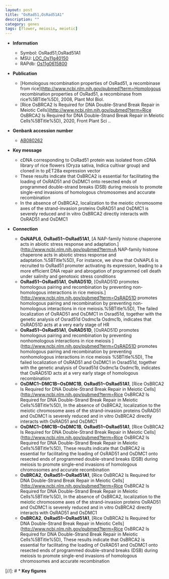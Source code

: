 ```yaml
---
layout: post
title: "OsRad51,OsRad51A1"
description: ""
category: genes
tags: [flower, meiosis, meiotic]
---
```


* **Information**  
    + Symbol: OsRad51,OsRad51A1  
    + MSU: [LOC_Os11g40150](http://rice.plantbiology.msu.edu/cgi-bin/ORF_infopage.cgi?orf=LOC_Os11g40150)  
    + RAPdb: [Os11g0615800](http://rapdb.dna.affrc.go.jp/viewer/gbrowse_details/irgsp1?name=Os11g0615800)  

* **Publication**  
    + [Homologous recombination properties of OsRad51, a recombinase from rice](http://www.ncbi.nlm.nih.gov/pubmed?term=Homologous recombination properties of OsRad51, a recombinase from rice%5BTitle%5D), 2008, Plant Mol Biol.
    + [Rice OsBRCA2 Is Required for DNA Double-Strand Break Repair in Meiotic Cells](http://www.ncbi.nlm.nih.gov/pubmed?term=Rice OsBRCA2 Is Required for DNA Double-Strand Break Repair in Meiotic Cells%5BTitle%5D), 2020, Front Plant Sci ..

* **Genbank accession number**  
    + [AB080262](http://www.ncbi.nlm.nih.gov/nuccore/AB080262)

* **Key message**  
    + cDNA corresponding to OsRad51 protein was isolated from cDNA library of rice flowers (Oryza sativa, Indica cultivar group) and cloned in to pET28a expression vector
    + These results indicate that OsBRCA2 is essential for facilitating the loading of OsRAD51 and OsDMC1 onto resected ends of programmed double-strand breaks (DSB) during meiosis to promote single-end invasions of homologous chromosomes and accurate recombination
    + In the absence of OsBRCA2, localization to the meiotic chromosome axes of the strand-invasion proteins OsRAD51 and OsDMC1 is severely reduced and in vitro OsBRCA2 directly interacts with OsRAD51 and OsDMC1

* **Connection**  
    + __OsNAPL6__, __OsRad51~OsRad51A1__, [A NAP-family histone chaperone acts in abiotic stress response and adaptation.](http://www.ncbi.nlm.nih.gov/pubmed?term=A NAP-family histone chaperone acts in abiotic stress response and adaptation.%5BTitle%5D), For instance, we show that OsNAPL6 is recruited to OsRad51 promoter activating its expression, leading to a more efficient DNA repair and abrogation of programmed cell death under salinity and genotoxic stress conditions
    + __OsRad51~OsRad51A1__, __OsRAD51D__, [OsRAD51D promotes homologous pairing and recombination by preventing non-homologous interactions in rice meiosis.](http://www.ncbi.nlm.nih.gov/pubmed?term=OsRAD51D promotes homologous pairing and recombination by preventing non-homologous interactions in rice meiosis.%5BTitle%5D),  The failed localization of OsRAD51 and OsDMC1 in Osrad51d, together with the genetic analysis of Osrad51d Osdmc1a Osdmc1b, indicates that OsRAD51D acts at a very early stage of HR
    + __OsRad51~OsRad51A1__, __OsRAD51D__, [OsRAD51D promotes homologous pairing and recombination by preventing nonhomologous interactions in rice meiosis ](http://www.ncbi.nlm.nih.gov/pubmed?term=OsRAD51D promotes homologous pairing and recombination by preventing nonhomologous interactions in rice meiosis %5BTitle%5D),  The failed localization of OsRAD51 and OsDMC1 in Osrad51d, together with the genetic analysis of Osrad51d Osdmc1a Osdmc1b, indicates that OsRAD51D acts at a very early stage of homologous recombination
    + __OsDMC1~DMC1B~OsDMC1B__, __OsRad51~OsRad51A1__, [Rice OsBRCA2 Is Required for DNA Double-Strand Break Repair in Meiotic Cells](http://www.ncbi.nlm.nih.gov/pubmed?term=Rice OsBRCA2 Is Required for DNA Double-Strand Break Repair in Meiotic Cells%5BTitle%5D),  In the absence of OsBRCA2, localization to the meiotic chromosome axes of the strand-invasion proteins OsRAD51 and OsDMC1 is severely reduced and in vitro OsBRCA2 directly interacts with OsRAD51 and OsDMC1
    + __OsDMC1~DMC1B~OsDMC1B__, __OsRad51~OsRad51A1__, [Rice OsBRCA2 Is Required for DNA Double-Strand Break Repair in Meiotic Cells](http://www.ncbi.nlm.nih.gov/pubmed?term=Rice OsBRCA2 Is Required for DNA Double-Strand Break Repair in Meiotic Cells%5BTitle%5D),  These results indicate that OsBRCA2 is essential for facilitating the loading of OsRAD51 and OsDMC1 onto resected ends of programmed double-strand breaks (DSB) during meiosis to promote single-end invasions of homologous chromosomes and accurate recombination
    + __OsBRCA2__, __OsRad51~OsRad51A1__, [Rice OsBRCA2 Is Required for DNA Double-Strand Break Repair in Meiotic Cells](http://www.ncbi.nlm.nih.gov/pubmed?term=Rice OsBRCA2 Is Required for DNA Double-Strand Break Repair in Meiotic Cells%5BTitle%5D),  In the absence of OsBRCA2, localization to the meiotic chromosome axes of the strand-invasion proteins OsRAD51 and OsDMC1 is severely reduced and in vitro OsBRCA2 directly interacts with OsRAD51 and OsDMC1
    + __OsBRCA2__, __OsRad51~OsRad51A1__, [Rice OsBRCA2 Is Required for DNA Double-Strand Break Repair in Meiotic Cells](http://www.ncbi.nlm.nih.gov/pubmed?term=Rice OsBRCA2 Is Required for DNA Double-Strand Break Repair in Meiotic Cells%5BTitle%5D),  These results indicate that OsBRCA2 is essential for facilitating the loading of OsRAD51 and OsDMC1 onto resected ends of programmed double-strand breaks (DSB) during meiosis to promote single-end invasions of homologous chromosomes and accurate recombination

[//]: # * **Key figures**  


